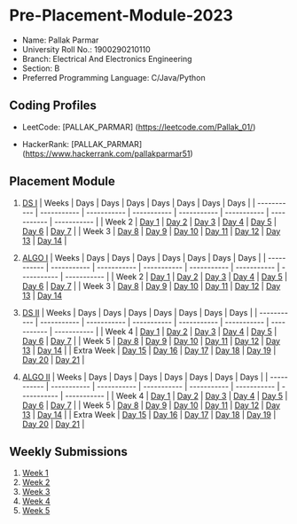 # Pre-Placement-Module-2023

- Name: Pallak Parmar
- University Roll No.: 1900290210110
- Branch: Electrical And Electronics Engineering
- Section: B
- Preferred Programming Language: C/Java/Python

## Coding Profiles
- LeetCode:  [PALLAK_PARMAR] (https://leetcode.com/Pallak_01/)
              
- HackerRank: [PALLAK_PARMAR] (https://www.hackerrank.com/pallakparmar51)
              

## Placement Module
1. [DS I](https://github.com/pallak-delta2/Pre-Placement-Module-2023/tree/main/DS%20I)
    | Weeks | Days | Days | Days | Days | Days | Days | Days |
    | ----------- | ----------- | ----------- | ----------- | ----------- | ----------- | ----------- | ----------- | 
    | Week 2 | [Day 1](https://github.com/pallak-delta2/Pre-Placement-Module-2023/tree/main/DS%20I/Day%201) | [Day 2](https://github.com/pallak-delta2/Pre-Placement-Module-2023/tree/main/DS%20I/Day%202) | [Day 3](https://github.com/pallak-delta2/Pre-Placement-Module-2023/tree/main/DS%20I/Day%203) | [Day 4](https://github.com/pallak-delta2/Pre-Placement-Module-2023/tree/main/DS%20I/Day%204) | [Day 5](https://github.com/pallak-delta2/Pre-Placement-Module-2023/tree/main/DS%20I/Day%205) | [Day 6](https://github.com/pallak-delta2/Pre-Placement-Module-2023/tree/main/DS%20I/Day%206) | [Day 7](https://github.com/pallak-delta2/Pre-Placement-Module-2023/tree/main/DS%20I/Day%207) |
    | Week 3 | [Day 8](https://github.com/pallak-delta2/Pre-Placement-Module-2023/tree/main/DS%20I/Day%208) | [Day 9](https://github.com/pallak-delta2/Pre-Placement-Module-2023/tree/main/DS%20I/Day%209) | [Day 10](https://github.com/pallak-delta2/Pre-Placement-Module-2023/tree/main/DS%20I/Day%2010) | [Day 11](https://github.com/pallak-delta2/Pre-Placement-Module-2023/tree/main/DS%20I/Day%2011) | [Day 12](https://github.com/pallak-delta2/Pre-Placement-Module-2023/tree/main/DS%20I/Day%2012) | [Day 13](https://github.com/pallak-delta2/Pre-Placement-Module-2023/tree/main/DS%20I/Day%2013) | [Day 14](https://github.com/pallak-delta2/Pre-Placement-Module-2023/tree/main/DS%20I/Day%2014) |
    
2. [ALGO I](https://github.com/pallak-delta2/Pre-Placement-Module-2023/tree/main/ALGO%20I)
    | Weeks | Days | Days | Days | Days | Days | Days | Days |
    | ----------- | ----------- | ----------- | ----------- | ----------- | ----------- | ----------- | ----------- |
    | Week 2 | [Day 1](https://github.com/pallak-delta2/Pre-Placement-Module-2023/tree/main/ALGO%20I/Day%201) | [Day 2](https://github.com/pallak-delta2/Pre-Placement-Module-2023/tree/main/ALGO%20I/Day%202) | [Day 3](https://github.com/pallak-delta2/Pre-Placement-Module-2023/tree/main/ALGO%20I/Day%203) | [Day 4](https://github.com/pallak-delta2/Pre-Placement-Module-2023/tree/main/ALGO%20I/Day%204) | [Day 5](https://github.com/pallak-delta2/Pre-Placement-Module-2023/tree/main/ALGO%20I/Day%205) | [Day 6](https://github.com/pallak-delta2/Pre-Placement-Module-2023/tree/main/ALGO%20I/Day%206) | [Day 7](https://github.com/pallak-delta2/Pre-Placement-Module-2023/tree/main/ALGO%20I/Day%207) |
    | Week 3 | [Day 8](https://github.com/pallak-delta2/Pre-Placement-Module-2023/tree/main/ALGO%20I/Day%208) | [Day 9](https://github.com/pallak-delta2/Pre-Placement-Module-2023/tree/main/ALGO%20I/Day%209) | [Day 10](https://github.com/pallak-delta2/Pre-Placement-Module-2023/tree/main/ALGO%20I/Day%2010) | [Day 11](https://github.com/pallak-delta2/Pre-Placement-Module-2023/tree/main/ALGO%20I/Day%2011) | [Day 12](https://github.com/pallak-delta2/Pre-Placement-Module-2023/tree/main/ALGO%20I/Day%2012) | [Day 13](https://github.com/pallak-delta2/Pre-Placement-Module-2023/tree/main/ALGO%20I/Day%2013) | [Day 14](https://github.com/pallak-delta2/Pre-Placement-Module-2023/tree/main/ALGO%20I/Day%2014)  
    
3. [DS II](https://github.com/pallak-delta2/Pre-Placement-Module-2023/tree/main/DS%20II)
    | Weeks | Days | Days | Days | Days | Days | Days | Days |
    | ----------- | ----------- | ----------- | ----------- | ----------- | ----------- | ----------- | ----------- |
    | Week 4 | [Day 1](https://github.com/pallak-delta2/Pre-Placement-Module-2023/tree/main/DS%20II/Day%201) | [Day 2](https://github.com/pallak-delta2/Pre-Placement-Module-2023/tree/main/DS%20II/Day%202) | [Day 3](https://github.com/pallak-delta2/Pre-Placement-Module-2023/tree/main/DS%20II/Day%203) | [Day 4](https://github.com/pallak-delta2/Pre-Placement-Module-2023/tree/main/DS%20II/Day%204) | [Day 5](https://github.com/pallak-delta2/Pre-Placement-Module-2023/tree/main/DS%20II/Day%205) | [Day 6](https://github.com/pallak-delta2/Pre-Placement-Module-2023/tree/main/DS%20II/Day%206) | [Day 7](https://github.com/pallak-delta2/Pre-Placement-Module-2023/tree/main/DS%20II/Day%207) | 
    | Week 5 | [Day 8](https://github.com/pallak-delta2/Pre-Placement-Module-2023/tree/main/DS%20II/Day%208) | [Day 9](https://github.com/pallak-delta2/Pre-Placement-Module-2023/tree/main/DS%20II/Day%209) | [Day 10](https://github.com/pallak-delta2/Pre-Placement-Module-2023/tree/main/DS%20II/Day%2010) | [Day 11](https://github.com/pallak-delta2/Pre-Placement-Module-2023/tree/main/DS%20II/Day%2011) | [Day 12](https://github.com/pallak-delta2/Pre-Placement-Module-2023/tree/main/DS%20II/Day%2012) | [Day 13](https://github.com/pallak-delta2/Pre-Placement-Module-2023/tree/main/DS%20II/Day%2013) | [Day 14](https://github.com/pallak-delta2/Pre-Placement-Module-2023/tree/main/DS%20II/Day%2014) |
    | Extra Week | [Day 15](https://github.com/pallak-delta2/Pre-Placement-Module-2023/tree/main/DS%20II/Day%2015) | [Day 16](https://github.com/pallak-delta2/Pre-Placement-Module-2023/tree/main/DS%20II/Day%2016) | [Day 17](https://github.com/pallak-delta2/Pre-Placement-Module-2023/tree/main/DS%20II/Day%2017) | [Day 18](https:pallak-delta2//github.com/pallak-delta2/Pre-Placement-Module-2023/tree/main/DS%20II/Day%2018) | [Day 19](https://github.com/pallak-delta2/Pre-Placement-Module-2023/tree/main/DS%20II/Day%2019) | [Day 20](https://github.com/pallak-delta2/Pre-Placement-Module-2023/tree/main/DS%20II/Day%2020) | [Day 21](https://github.com/pallak-delta2/Pre-Placement-Module-2023/tree/main/DS%20II/Day%2021) |
    
4. [ALGO II](https://github.com/pallak-delta2/Pre-Placement-Module-2023/tree/main/ALGO%20II)
    | Weeks | Days | Days | Days | Days | Days | Days | Days |
    | ----------- | ----------- | ----------- | ----------- | ----------- | ----------- | ----------- | ----------- |
    | Week 4 | [Day 1](https://github.com/pallak-delta2/Pre-Placement-Module-2023/tree/main/ALGO%20II/Day%201) | [Day 2](https://github.com/pallak-delta2/Pre-Placement-Module-2023/tree/main/ALGO%20II/Day%202) | [Day 3](https://github.com/pallak-delta2/Pre-Placement-Module-2023/tree/main/ALGO%20II/Day%203) | [Day 4](https://github.com/pallak-delta2/Pre-Placement-Module-2023/tree/main/ALGO%20II/Day%204) | [Day 5](https://github.com/pallak-delta2/Pre-Placement-Module-2023/tree/main/ALGO%20II/Day%205) | [Day 6](https://github.com/pallak-delta2/Pre-Placement-Module-2023/tree/main/ALGO%20II/Day%206) | [Day 7](https://github.com/pallak-delta2/Pre-Placement-Module-2023/tree/main/ALGO%20II/Day%207) |
    | Week 5 | [Day 8](https://github.com/pallak-delta2/Pre-Placement-Module-2023/tree/main/ALGO%20II/Day%208) | [Day 9](https://github.com/pallak-delta2/Pre-Placement-Module-2023/tree/main/ALGO%20II/Day%209) | [Day 10](https://github.com/pallak-delta2/Pre-Placement-Module-2023/tree/main/ALGO%20II/Day%2010) | [Day 11](https://github.com/pallak-delta2/Pre-Placement-Module-2023/tree/main/ALGO%20II/Day%2011) | [Day 12](https://github.com/pallak-delta2/Pre-Placement-Module-2023/tree/main/ALGO%20II/Day%2012) | [Day 13](https://github.com/pallak-delta2/Pre-Placement-Module-2023/tree/main/ALGO%20II/Day%2013) | [Day 14](https://github.com/pallak-delta2/Pre-Placement-Module-2023/tree/main/ALGO%20II/Day%2014) |
    | Extra Week | [Day 15](https://github.com/pallak-delta2/Pre-Placement-Module-2023/tree/main/ALGO%20II/Day%2015) | [Day 16](https://github.com/pallak-delta2/Pre-Placement-Module-2023/tree/main/ALGO%20II/Day%2016) | [Day 17](https://github.com/pallak-delta2/Pre-Placement-Module-2023/tree/main/ALGO%20II/Day%2017) | [Day 18](https://github.com/pallak-delta2/Pre-Placement-Module-2023/tree/main/ALGO%20II/Day%2018) | [Day 19](https://github.com/pallak-delta2/Pre-Placement-Module-2023/tree/main/ALGO%20II/Day%2019) | [Day 20](https://github.com/pallak-delta2/Pre-Placement-Module-2023/tree/main/ALGO%20II/Day%2020) | [Day 21](https://github.com/pallak-delta2/Pre-Placement-Module-2023/tree/main/ALGO%20II/Day%2021) |

## Weekly Submissions
1. [Week 1](https://github.com/pallak-delta2/Pre-Placement-Module-2023/tree/main/Weekly%20Submissions/Week%201)
2. [Week 2](https://github.com/pallak-delta2/Pre-Placement-Module-2023/tree/main/Weekly%20Submissions/Week%202)
3. [Week 3](https://github.com/pallak-delta2/Pre-Placement-Module-2023/tree/main/Weekly%20Submissions/Week%203)
4. [Week 4](https://github.com/pallak-delta2/Pre-Placement-Module-2023/tree/main/Weekly%20Submissions/Week%204)
5. [Week 5](https://github.com/pallak-delta2/Pre-Placement-Module-2023/tree/main/Weekly%20Submissions/Week%205)
